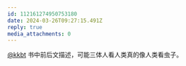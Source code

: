 ```yaml
---
id: 112161274950753180
date: 2024-03-26T09:27:15.491Z
reply: true
media_attachments: 0
---
```


[@kkbt](https://hello.2heng.xin/@kkbt) 书中前后文描述，可能三体人看人类真的像人类看虫子。

